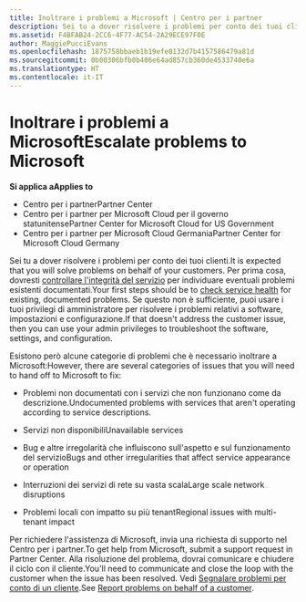 ```yaml
---
title: Inoltrare i problemi a Microsoft | Centro per i partner
description: Sei tu a dover risolvere i problemi per conto dei tuoi clienti.
ms.assetid: F4BFAB24-2CC6-4F77-AC54-2A29ECE97F0E
author: MaggiePucciEvans
ms.openlocfilehash: 1875758bbaeb1b19efe0132d7b4157586479a81d
ms.sourcegitcommit: 0b00306bfb0b406e64ad857cb360de4533740e6a
ms.translationtype: HT
ms.contentlocale: it-IT
---
```

# <a name="escalate-problems-to-microsoft"></a><span data-ttu-id="0c726-103">Inoltrare i problemi a Microsoft</span><span class="sxs-lookup"><span data-stu-id="0c726-103">Escalate problems to Microsoft</span></span>

**<span data-ttu-id="0c726-104">Si applica a</span><span class="sxs-lookup"><span data-stu-id="0c726-104">Applies to</span></span>**

-  <span data-ttu-id="0c726-105">Centro per i partner</span><span class="sxs-lookup"><span data-stu-id="0c726-105">Partner Center</span></span>
-  <span data-ttu-id="0c726-106">Centro per i partner per Microsoft Cloud per il governo statunitense</span><span class="sxs-lookup"><span data-stu-id="0c726-106">Partner Center for Microsoft Cloud for US Government</span></span>
-  <span data-ttu-id="0c726-107">Centro per i partner per Microsoft Cloud Germania</span><span class="sxs-lookup"><span data-stu-id="0c726-107">Partner Center for Microsoft Cloud Germany</span></span>

<span data-ttu-id="0c726-108">Sei tu a dover risolvere i problemi per conto dei tuoi clienti.</span><span class="sxs-lookup"><span data-stu-id="0c726-108">It is expected that you will solve problems on behalf of your customers.</span></span> <span data-ttu-id="0c726-109">Per prima cosa, dovresti [controllare l'integrità del servizio](check-service-health.md) per individuare eventuali problemi esistenti documentati.</span><span class="sxs-lookup"><span data-stu-id="0c726-109">Your first steps should be to [check service health](check-service-health.md) for existing, documented problems.</span></span> <span data-ttu-id="0c726-110">Se questo non è sufficiente, puoi usare i tuoi privilegi di amministratore per risolvere i problemi relativi a software, impostazioni e configurazione.</span><span class="sxs-lookup"><span data-stu-id="0c726-110">If that doesn't address the customer issue, then you can use your admin privileges to troubleshoot the software, settings, and configuration.</span></span>

<span data-ttu-id="0c726-111">Esistono però alcune categorie di problemi che è necessario inoltrare a Microsoft:</span><span class="sxs-lookup"><span data-stu-id="0c726-111">However, there are several categories of issues that you will need to hand off to Microsoft to fix:</span></span>

-   <span data-ttu-id="0c726-112">Problemi non documentati con i servizi che non funzionano come da descrizione.</span><span class="sxs-lookup"><span data-stu-id="0c726-112">Undocumented problems with services that aren't operating according to service descriptions.</span></span>

-   <span data-ttu-id="0c726-113">Servizi non disponibili</span><span class="sxs-lookup"><span data-stu-id="0c726-113">Unavailable services</span></span>

-   <span data-ttu-id="0c726-114">Bug e altre irregolarità che influiscono sull'aspetto e sul funzionamento del servizio</span><span class="sxs-lookup"><span data-stu-id="0c726-114">Bugs and other irregularities that affect service appearance or operation</span></span>

-   <span data-ttu-id="0c726-115">Interruzioni dei servizi di rete su vasta scala</span><span class="sxs-lookup"><span data-stu-id="0c726-115">Large scale network disruptions</span></span>

-   <span data-ttu-id="0c726-116">Problemi locali con impatto su più tenant</span><span class="sxs-lookup"><span data-stu-id="0c726-116">Regional issues with multi-tenant impact</span></span>

<span data-ttu-id="0c726-117">Per richiedere l'assistenza di Microsoft, invia una richiesta di supporto nel Centro per i partner.</span><span class="sxs-lookup"><span data-stu-id="0c726-117">To get help from Microsoft, submit a support request in Partner Center.</span></span> <span data-ttu-id="0c726-118">Alla risoluzione del problema, dovrai comunicare e chiudere il ciclo con il cliente.</span><span class="sxs-lookup"><span data-stu-id="0c726-118">You'll need to communicate and close the loop with the customer when the issue has been resolved.</span></span> <span data-ttu-id="0c726-119">Vedi [Segnalare problemi per conto di un cliente](report-problems-on-behalf-of-a-customer.md).</span><span class="sxs-lookup"><span data-stu-id="0c726-119">See [Report problems on behalf of a customer](report-problems-on-behalf-of-a-customer.md).</span></span>

 

 




